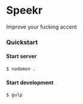 Speekr
======

Improve your fucking accent

### Quickstart

#### Start server

```bash
$ nodemon .
```

#### Start development

```bash
$ gulp
```

